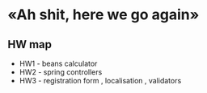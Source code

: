 # «Ah shit, here we go again»
## HW map 
- HW1 - beans calculator
- HW2 - spring controllers
- HW3 - registration form , localisation , validators
